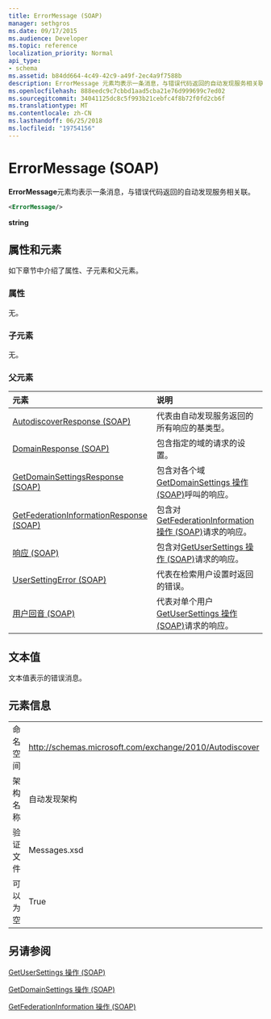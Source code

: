 ```yaml
---
title: ErrorMessage (SOAP)
manager: sethgros
ms.date: 09/17/2015
ms.audience: Developer
ms.topic: reference
localization_priority: Normal
api_type:
- schema
ms.assetid: b84dd664-4c49-42c9-a49f-2ec4a9f7588b
description: ErrorMessage 元素均表示一条消息，与错误代码返回的自动发现服务相关联。
ms.openlocfilehash: 888eedc9c7cbbd1aad5cba21e76d999699c7ed02
ms.sourcegitcommit: 34041125dc8c5f993b21cebfc4f8b72f0fd2cb6f
ms.translationtype: MT
ms.contentlocale: zh-CN
ms.lasthandoff: 06/25/2018
ms.locfileid: "19754156"
---
```

# <a name="errormessage-soap"></a>ErrorMessage (SOAP)

**ErrorMessage**元素均表示一条消息，与错误代码返回的自动发现服务相关联。 
  
```XML
<ErrorMessage/>
```

 **string**
## <a name="attributes-and-elements"></a>属性和元素

如下章节中介绍了属性、子元素和父元素。
  
### <a name="attributes"></a>属性

无。
  
### <a name="child-elements"></a>子元素

无。
  
### <a name="parent-elements"></a>父元素

|**元素**|**说明**|
|:-----|:-----|
|[AutodiscoverResponse (SOAP)](autodiscoverresponse-soap.md) <br/> |代表由自动发现服务返回的所有响应的基类型。  <br/> |
|[DomainResponse (SOAP)](domainresponse-soap.md) <br/> |包含指定的域的请求的设置。  <br/> |
|[GetDomainSettingsResponse (SOAP)](getdomainsettingsresponse-soap.md) <br/> |包含对各个域[GetDomainSettings 操作 (SOAP)](getdomainsettings-operation-soap.md)呼叫的响应。  <br/> |
|[GetFederationInformationResponse (SOAP)](getfederationinformationresponse-soap.md) <br/> |包含对[GetFederationInformation 操作 (SOAP)](getfederationinformation-operation-soap.md)请求的响应。  <br/> |
|[响应 (SOAP)](response-soap.md) <br/> |包含对[GetUserSettings 操作 (SOAP)](getusersettings-operation-soap.md)请求的响应。  <br/> |
|[UserSettingError (SOAP)](usersettingerror-soap.md) <br/> |代表在检索用户设置时返回的错误。  <br/> |
|[用户回音 (SOAP)](userresponse-soap.md) <br/> |代表对单个用户[GetUserSettings 操作 (SOAP)](getusersettings-operation-soap.md)请求的响应。  <br/> |
   
## <a name="text-value"></a>文本值

文本值表示的错误消息。
  
## <a name="element-information"></a>元素信息

|||
|:-----|:-----|
|命名空间  <br/> |http://schemas.microsoft.com/exchange/2010/Autodiscover  <br/> |
|架构名称  <br/> |自动发现架构  <br/> |
|验证文件  <br/> |Messages.xsd  <br/> |
|可以为空  <br/> |True  <br/> |
   
## <a name="see-also"></a>另请参阅



[GetUserSettings 操作 (SOAP)](getusersettings-operation-soap.md)
  
[GetDomainSettings 操作 (SOAP)](getdomainsettings-operation-soap.md)
  
[GetFederationInformation 操作 (SOAP)](getfederationinformation-operation-soap.md)


